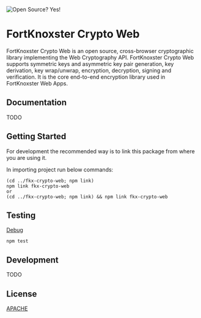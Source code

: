 ![Open Source? Yes!](https://badgen.net/badge/Open%20Source%20%3F/Yes%21/blue?icon=github)

# FortKnoxster Crypto Web

FortKnoxster Crypto Web is an open source, cross-browser cryptographic library implementing the Web Cryptography API. FortKnoxster Crypto Web supports symmetric keys and asymmetric key pair generation, key derivation, key wrap/unwrap, encryption, decryption, signing and verification.
It is the core end-to-end encryption library used in FortKnoxster Web Apps.

## Documentation

TODO

## Getting Started

For development the recommended way is to link this package from where you are using it.

In importing project run below commands:

```
(cd ../fkx-crypto-web; npm link)
npm link fkx-crypto-web
or
(cd ../fkx-crypto-web; npm link) && npm link fkx-crypto-web
```

## Testing

[Debug](https://github.com/avajs/ava/blob/main/docs/recipes/debugging-with-chrome-devtools.md)

```
npm test
```

## Development

TODO

## License

[APACHE](LICENSE)
